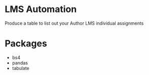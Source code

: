 # LMS Automation
Produce a table to list out your Author LMS individual assignments

# Packages
- bs4
- pandas
- tabulate
